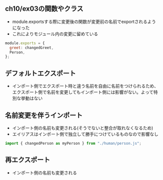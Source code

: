 ## ch10/ex03の関数やクラス

- module.exportsする際に変更後の関数が変更前の名前でexportされるようになった
- これによりモジュール内の変更に留めている

```javascript
module.exports = {
  greet: changedGreet,
  Person,
};
```

## デフォルトエクスポート

- インポート側でエクスポート時と違う名前を自由に名前をつけられるため、エクスポート側で名前を変更してもインポート側には影響がない。よって特別な挙動はない

## 名前変更を伴うインポート

- インポート側の名前も変更される(そうでないと整合が取れなくなるため)
- エイリアスはインポート側で独立して勝手につけているものなので影響なし

```javascript
import { changedPerson as myPerson } from "./human/person.js";
```

## 再エクスポート

- インポート側の名前も変更される
